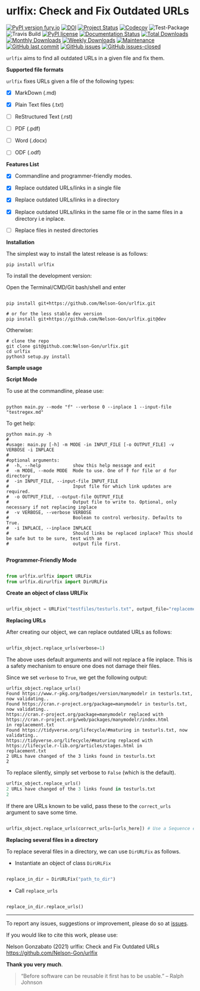 # urlfix: Check and Fix Outdated URLs


[![PyPI version fury.io](https://badge.fury.io/py/urlfix.svg)](https://pypi.python.org/pypi/urlfix/)
[![DOI](https://zenodo.org/badge/DOI/10.5281/zenodo.4515212.svg)](https://doi.org/10.5281/zenodo.4515212)
[![Project Status](http://www.repostatus.org/badges/latest/active.svg)](http://www.repostatus.org/#active) 
[![Codecov](https://codecov.io/gh/Nelson-Gon/urlfix/branch/master/graph/badge.svg)](https://codecov.io/gh/Nelson-Gon/urlfix?branch=master)
![Test-Package](https://github.com/Nelson-Gon/urlfix/workflows/Test-Package/badge.svg)
![Travis Build](https://travis-ci.com/Nelson-Gon/urlfix.svg?branch=master)
[![PyPI license](https://img.shields.io/pypi/l/urlfix.svg)](https://pypi.python.org/pypi/urlfix/)
[![Documentation Status](https://readthedocs.org/projects/urlfix/badge/?version=latest)](https://urlfix.readthedocs.io/en/latest/?badge=latest)
[![Total Downloads](https://pepy.tech/badge/urlfix)](https://pepy.tech/project/urlfix)
[![Monthly Downloads](https://pepy.tech/badge/urlfix/month)](https://pepy.tech/project/urlfix)
[![Weekly Downloads](https://pepy.tech/badge/urlfix/week)](https://pepy.tech/project/urlfix)
[![Maintenance](https://img.shields.io/badge/Maintained%3F-yes-green.svg)](https://GitHub.com/Nelson-Gon/urlfix/graphs/commit-activity)
[![GitHub last commit](https://img.shields.io/github/last-commit/Nelson-Gon/urlfix.svg)](https://github.com/Nelson-Gon/urlfix/commits/master)
[![GitHub issues](https://img.shields.io/github/issues/Nelson-Gon/urlfix.svg)](https://GitHub.com/Nelson-Gon/urlfix/issues/)
[![GitHub issues-closed](https://img.shields.io/github/issues-closed/Nelson-Gon/urlfix.svg)](https://GitHub.com/Nelson-Gon/urlfix/issues?q=is%3Aissue+is%3Aclosed)



`urlfix` aims to find all outdated URLs in a given file and fix them. 

**Supported file formats**

`urlfix` fixes URLs given a file of the following types:

- [x] MarkDown (.md)
- [x] Plain Text files (.txt)

- [ ] ReStructured Text (.rst)

- [ ] PDF (.pdf)

- [ ] Word (.docx)

- [ ] ODF (.odf)

**Features List**

- [x] Commandline and programmer-friendly modes. 

- [x] Replace outdated URLs/links in a single file

- [x] Replace outdated URLs/links in a directory

- [x] Replace outdated URLs/links in the same file or in the same files in a directory i.e inplace.

- [ ] Replace files in nested directories

**Installation**

The simplest way to install the latest release is as follows:

```shell
pip install urlfix

```

To install the development version:


Open the Terminal/CMD/Git bash/shell and enter

```shell

pip install git+https://github.com/Nelson-Gon/urlfix.git

# or for the less stable dev version
pip install git+https://github.com/Nelson-Gon/urlfix.git@dev

```

Otherwise:

```shell
# clone the repo
git clone git@github.com:Nelson-Gon/urlfix.git
cd urlfix
python3 setup.py install

```



**Sample usage**

**Script Mode**

To use at the commandline, please use:

```shell

python main.py --mode "f" --verbose 0 --inplace 1 --input-file "testregex.md"

```

To get help:

```shell
python main.py -h 
#
#usage: main.py [-h] -m MODE -in INPUT_FILE [-o OUTPUT_FILE] -v VERBOSE -i INPLACE
#
#optional arguments:
#  -h, --help            show this help message and exit
#  -m MODE, --mode MODE  Mode to use. One of f for file or d for directory
#  -in INPUT_FILE, --input-file INPUT_FILE
#                        Input file for which link updates are required.
#  -o OUTPUT_FILE, --output-file OUTPUT_FILE
#                        Output file to write to. Optional, only necessary if not replacing inplace
#  -v VERBOSE, --verbose VERBOSE
#                        Boolean to control verbosity. Defaults to True.
#  -i INPLACE, --inplace INPLACE
#                        Should links be replaced inplace? This should be safe but to be sure, test with an 
#                        output file first.


```

**Programmer-Friendly Mode**

```python

from urlfix.urlfix import URLFix
from urlfix.dirurlfix import DirURLFix

```

**Create an object of class URLFix**

```python

urlfix_object = URLFix("testfiles/testurls.txt", output_file="replacement.txt")

```
**Replacing URLs**

After creating our object, we can replace outdated URLs as follows:

```python

urlfix_object.replace_urls(verbose=1)

```
The above uses default arguments and will not replace a file inplace. This is a safety mechanism to ensure one does not
damage their files. 

Since we set `verbose` to `True`, we get the following output:

```shell
urlfix_object.replace_urls()
Found https://www.r-pkg.org/badges/version/manymodelr in testurls.txt, now validating.. 
Found https://cran.r-project.org/package=manymodelr in testurls.txt, now validating.. 
https://cran.r-project.org/package=manymodelr replaced with https://cran.r-project.org/web/packages/manymodelr/index.html 
in replacement.txt
Found https://tidyverse.org/lifecycle/#maturing in testurls.txt, now validating.. 
https://tidyverse.org/lifecycle/#maturing replaced with https://lifecycle.r-lib.org/articles/stages.html in 
replacement.txt
2 URLs have changed of the 3 links found in testurls.txt
2

```

To replace silently, simply set verbose to `False` (which is the default). 

```python
urlfix_object.replace_urls()
2 URLs have changed of the 3 links found in testurls.txt
2
```

If there are URLs known to be valid, pass these to the `correct_urls` argument to save some time.

```python 

urlfix_object.replace_urls(correct_urls=[urls_here]) # Use a Sequence eg tuple, list, etc

```


**Replacing several files in a directory**

To replace several files in a directory, we can use `DirURLFix` as follows.

* Instantiate an object of class `DirURLFix`

```python

replace_in_dir = DirURLFix("path_to_dir")

```

* Call `replace_urls`

```python

replace_in_dir.replace_urls()

```

---

To report any issues, suggestions or improvement, please do so at [issues](https://github.com/Nelson-Gon/urlfix/issues). 

If you would like to cite this work, please use:

Nelson Gonzabato (2021) urlfix: Check and Fix Outdated URLs https://github.com/Nelson-Gon/urlfix


**Thank you very much**. 


> “Before software can be reusable it first has to be usable.” – Ralph Johnson






